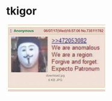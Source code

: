 # tkigor




![alt text](https://github.com/igorfavin/igorfavin.github.io./blob/main/download.jpeg?raw=true)


